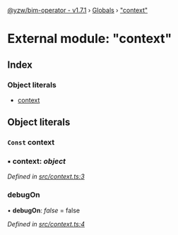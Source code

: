 [@yzw/bim-operator - v1.7.1](../README.md) › [Globals](../globals.md) › ["context"](_context_.md)

# External module: "context"

## Index

### Object literals

* [context](_context_.md#const-context)

## Object literals

### `Const` context

### ▪ **context**: *object*

*Defined in [src/context.ts:3](https://github.com/youkaisteve/bim-operator/blob/b87a88f/src/context.ts#L3)*

###  debugOn

• **debugOn**: *false* = false

*Defined in [src/context.ts:4](https://github.com/youkaisteve/bim-operator/blob/b87a88f/src/context.ts#L4)*
